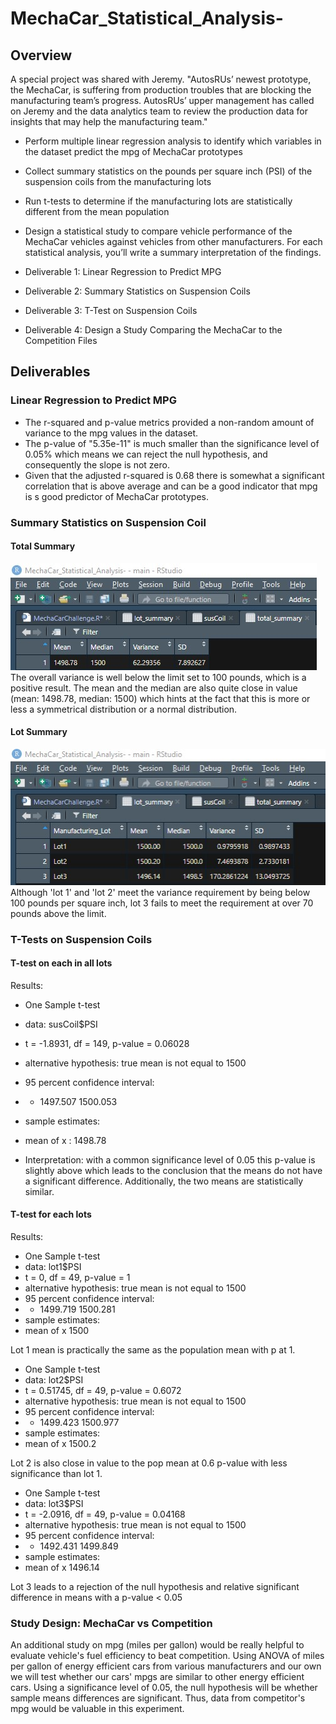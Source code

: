 # MechaCar_Statistical_Analysis-
## Overview
A special project was shared with Jeremy.
"AutosRUs’ newest prototype, the MechaCar, is suffering from production troubles that are blocking the manufacturing team’s progress. AutosRUs’ upper management has called on Jeremy and the data analytics team to review the production data for insights that may help the manufacturing team."
- Perform multiple linear regression analysis to identify which variables in the dataset predict the mpg of MechaCar prototypes
- Collect summary statistics on the pounds per square inch (PSI) of the suspension coils from the manufacturing lots
- Run t-tests to determine if the manufacturing lots are statistically different from the mean population
- Design a statistical study to compare vehicle performance of the MechaCar vehicles against vehicles from other manufacturers. For each statistical analysis, you’ll write a summary interpretation of the findings.

- Deliverable 1: Linear Regression to Predict MPG
- Deliverable 2: Summary Statistics on Suspension Coils
- Deliverable 3: T-Test on Suspension Coils
- Deliverable 4: Design a Study Comparing the MechaCar to the Competition
Files

## Deliverables
### Linear Regression to Predict MPG 
- The r-squared and p-value metrics provided a non-random amount of variance to the mpg values in the dataset.
- The p-value of "5.35e-11" is much smaller than the significance level of 0.05% which means we can reject the null hypothesis, and consequently the slope is not zero. 
- Given that the adjusted r-squared is 0.68  there is somewhat a significant correlation that is above average and can be a good indicator that mpg is s good predictor of MechaCar prototypes.

### Summary Statistics on Suspension Coil
#### Total Summary
![alt text](https://github.com/BBright07/MechaCar_Statistical_Analysis-/blob/main/images/total_summary.jpg)
The overall variance is well below the limit set to 100 pounds, which is a positive result. The mean and the median are also quite close in value (mean: 1498.78, median: 1500) which hints at the fact that this is more or less a symmetrical distribution or a normal distribution. 

#### Lot Summary
![alt text](https://github.com/BBright07/MechaCar_Statistical_Analysis-/blob/main/images/lot_summary.jpg)
Although 'lot 1' and 'lot 2' meet the variance requirement by being below 100 pounds per square inch, lot 3 fails to meet the requirement at over 70 pounds above the limit.

### T-Tests on Suspension Coils
#### T-test on each in all lots 
Results:
- One Sample t-test
- data:  susCoil$PSI
- t = -1.8931, df = 149, p-value = 0.06028
- alternative hypothesis: true mean is not equal to 1500
- 95 percent confidence interval:
- - 1497.507 1500.053
- sample estimates:
- mean of x : 1498.78 

- Interpretation: with a common significance level of 0.05 this p-value is slightly above which leads to the conclusion that the means do not have a significant difference. Additionally, the two means are statistically similar. 

#### T-test for each lots
Results:

- One Sample t-test
- data:  lot1$PSI
- t = 0, df = 49, p-value = 1
- alternative hypothesis: true mean is not equal to 1500
- 95 percent confidence interval:
- - 1499.719 1500.281
- sample estimates:
- mean of x 1500 

Lot 1 mean is practically the same as the population mean with p at 1.

- One Sample t-test
- data:  lot2$PSI
- t = 0.51745, df = 49, p-value = 0.6072
- alternative hypothesis: true mean is not equal to 1500
- 95 percent confidence interval:
- - 1499.423 1500.977
- sample estimates:
- mean of x 1500.2 

Lot 2 is also close in value to the pop mean at 0.6 p-value with less significance than lot 1.


- One Sample t-test
- data:  lot3$PSI
- t = -2.0916, df = 49, p-value = 0.04168
- alternative hypothesis: true mean is not equal to 1500
- 95 percent confidence interval:
- - 1492.431 1499.849
- sample estimates:
- mean of x 1496.14 

Lot 3 leads to a rejection of the null hypothesis and relative significant difference in means with a p-value < 0.05

### Study Design: MechaCar vs Competition
An additional study on mpg (miles per gallon) would be really helpful to evaluate vehicle's fuel efficiency to beat competition. Using ANOVA of miles per gallon of energy efficient cars from various manufacturers and our own  we will test whether our cars' mpgs are similar to other energy efficient cars. Using a significance level of 0.05, the null hypothesis will be whether sample means differences are significant. Thus, data from competitor's mpg would be valuable in this experiment.